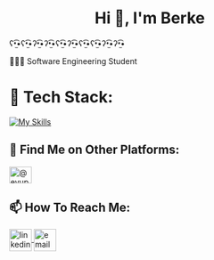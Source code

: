 <h1 align="center">Hi 👋, I'm Berke</h1> 

ʕ•̫͡•ʕ•̫͡•ʔ•̫͡•ʔ•̫͡•ʕ•̫͡•ʔ•̫͡•ʕ•̫͡•ʕ•̫͡•ʔ•̫͡•ʔ•̫͡•

👨🏻‍🎓 Software Engineering Student

# 📌 Tech Stack: 

 [![My Skills](https://skillicons.dev/icons?i=java,spring,postgres,mysql,maven,docker)](https://skillicons.dev)

## 🌿 Find Me on Other Platforms:

 <a href="https://medium.com/@gencberke" target="blank"><img align="center" src="https://raw.githubusercontent.com/rahuldkjain/github-profile-readme-generator/master/src/images/icons/Social/medium.svg" alt="@eyup kerem malkoc" height="30" width="40" /></a>

## 📫 How To Reach Me:

<p align="left">
	</a>
    <a href="https://www.linkedin.com/in/berkegen%C3%A7334/" target="_blank">
		<img align="center" src="https://upload.wikimedia.org/wikipedia/commons/c/c9/Linkedin.svg" alt="linkedin" height="40" width="40" />
	<a href="https://mail.google.com/mail/?view=cm&to=berkegenc.dev@gmail.com" target="_blank" rel="noopener">
  <img align="center" src="https://upload.wikimedia.org/wikipedia/commons/7/7e/Gmail_icon_%282020%29.svg" alt="email" height="40" width="40" />
</a>

</p>
